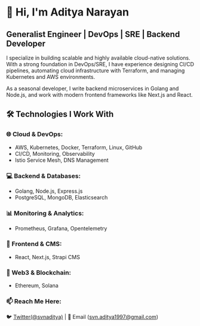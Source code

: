 # 👋 Hi, I'm Aditya Narayan
## Generalist Engineer | DevOps | SRE | Backend Developer

I specialize in building scalable and highly available cloud-native solutions. With a strong foundation in DevOps/SRE, I have experience designing CI/CD pipelines, automating cloud infrastructure with Terraform, and managing Kubernetes and AWS environments.

As a seasonal developer, I write backend microservices in Golang and Node.js, and work with modern frontend frameworks like Next.js and React.

## 🛠️ Technologies I Work With
### 🌐 Cloud & DevOps:
- AWS, Kubernetes, Docker, Terraform, Linux, GitHub
- CI/CD, Monitoring, Observability
- Istio Service Mesh, DNS Management

### 💻 Backend & Databases:
- Golang, Node.js, Express.js
- PostgreSQL, MongoDB, Elasticsearch

### 📊 Monitoring & Analytics:
- Prometheus, Grafana, Opentelemetry

### 🎨 Frontend & CMS:
- React, Next.js, Strapi CMS

### 🔗 Web3 & Blockchain:
- Ethereum, Solana

### 📫 Reach Me Here:
🐦 [Twitter(@svnaditya)](https://x.com/svnaditya) |
📧 Email (svn.aditya1997@gmail.com)
